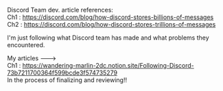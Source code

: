 Discord Team dev. article references:  
Ch1 : https://discord.com/blog/how-discord-stores-billions-of-messages  
Ch2 : https://discord.com/blog/how-discord-stores-trillions-of-messages  

I'm just following what Discord team has made and what problems they encountered.  

My articles  --->  
Ch1 : https://wandering-marlin-2dc.notion.site/Following-Discord-73b7211700364f599bcde3f574735279  
In the process of finalizing and reviewing!!  
